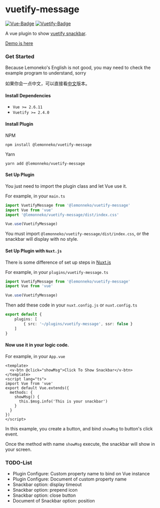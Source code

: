 # vuetify-message
[![Vue-Badge][Vue-Badge]][Vue-Link]
[![Vuetify-Badge][Vuetify-Badge]][Vuetify-Link]

A vue plugin to show [vuetify snackbar](https://vuetifyjs.com/en/components/snackbars).

[Demo is here](https://vuetify-message-demo.lemonneko.moe)

### Get Started
Because Lemoneko's English is not good, you may need to check the example program to understand, sorry

如果你会一点中文，可以直接看[中文](./README.zh.md)版本。

#### Install Dependencies
- `Vue >= 2.6.11`
- `Vuetify >= 2.4.0`

#### Install Plugin
NPM
```
npm install @lemonneko/vuetify-message
```
Yarn
```
yarn add @lemonneko/vuetify-message
```
#### Set Up Plugin
You just need to import the plugin class and let Vue use it.

For example, in your `main.ts`
```typescript
import VuetifyMessage from '@lemonneko/vuetify-message'
import Vue from 'vue'
import '@lemonneko/vuetify-message/dist/index.css'

Vue.use(VuetifyMessage)
```
You must import `@lemonneko/vuetify-message/dist/index.css`, or the snackbar will display with no style.

#### Set Up Plugin with `Nuxt.js`
There is some difference of set up steps in [Nuxt.js](https://nuxtjs.org/docs/2.x/directory-structure/plugins)

For example, in your `plugins/vuetify-message.ts`
```typescript
import VuetifyMessage from '@lemonneko/vuetify-message'
import Vue from 'vue'

Vue.use(VuetifyMessage)
```
Then add these code in your `nuxt.config.js` or `nuxt.config.ts`
```typescript
export default {
    plugins: [
        { src: '~/plugins/vuetify-message', ssr: false }
    ]
}
```

#### Now use it in your logic code.
For example, in your `App.vue`
```vue
<template>
  <v-btn @click="showMsg">Click To Show Snackbar</v-btn>
</template>
<script lang="ts">
import Vue from 'vue'
export default Vue.extends({
  methods: {
    showMsg() {
      this.$msg.info('This is your snackbar')
    }
  }
})
</script>
```
In this example, you create a button, and bind `showMsg` to button's click event.

Once the method with name `showMsg` execute, the snackbar will show in your screen.

### TODO-List
- Plugin Configure: Custom property name to bind on Vue instance
- Plugin Configure: Document of custom property name
- Snackbar option: display timeout
- Snackbar option: prepend icon
- Snackbar option: close button
- Document of Snackbar option: position

[Vue-Badge]: https://img.shields.io/badge/-Vue_>=_2.6.11-4FC08D?logo=vue.js&logoColor=white "Vue"
[Vue-Link]: https://vuejs.org/ "Vue-Link"
[Vuetify-Badge]: https://img.shields.io/badge/-Vuetify_%3E=_2.4.0-1867C0?logo=vuetify&logoColor=white "Vuetify"
[Vuetify-Link]: https://vuetifyjs.com/en/ "Vuetify-Link"

